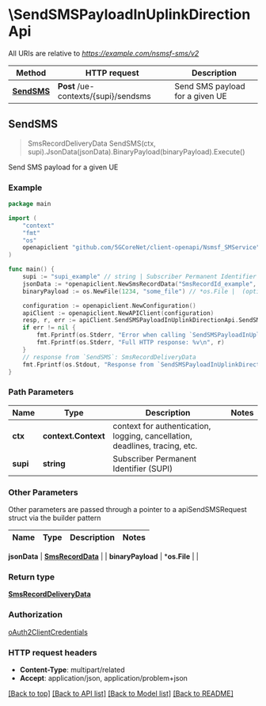 # \SendSMSPayloadInUplinkDirectionApi

All URIs are relative to *https://example.com/nsmsf-sms/v2*

Method | HTTP request | Description
------------- | ------------- | -------------
[**SendSMS**](SendSMSPayloadInUplinkDirectionApi.md#SendSMS) | **Post** /ue-contexts/{supi}/sendsms | Send SMS payload for a given UE



## SendSMS

> SmsRecordDeliveryData SendSMS(ctx, supi).JsonData(jsonData).BinaryPayload(binaryPayload).Execute()

Send SMS payload for a given UE

### Example

```go
package main

import (
    "context"
    "fmt"
    "os"
    openapiclient "github.com/5GCoreNet/client-openapi/Nsmsf_SMService"
)

func main() {
    supi := "supi_example" // string | Subscriber Permanent Identifier (SUPI)
    jsonData := *openapiclient.NewSmsRecordData("SmsRecordId_example", *openapiclient.NewRefToBinaryData("ContentId_example")) // SmsRecordData |  (optional)
    binaryPayload := os.NewFile(1234, "some_file") // *os.File |  (optional)

    configuration := openapiclient.NewConfiguration()
    apiClient := openapiclient.NewAPIClient(configuration)
    resp, r, err := apiClient.SendSMSPayloadInUplinkDirectionApi.SendSMS(context.Background(), supi).JsonData(jsonData).BinaryPayload(binaryPayload).Execute()
    if err != nil {
        fmt.Fprintf(os.Stderr, "Error when calling `SendSMSPayloadInUplinkDirectionApi.SendSMS``: %v\n", err)
        fmt.Fprintf(os.Stderr, "Full HTTP response: %v\n", r)
    }
    // response from `SendSMS`: SmsRecordDeliveryData
    fmt.Fprintf(os.Stdout, "Response from `SendSMSPayloadInUplinkDirectionApi.SendSMS`: %v\n", resp)
}
```

### Path Parameters


Name | Type | Description  | Notes
------------- | ------------- | ------------- | -------------
**ctx** | **context.Context** | context for authentication, logging, cancellation, deadlines, tracing, etc.
**supi** | **string** | Subscriber Permanent Identifier (SUPI) | 

### Other Parameters

Other parameters are passed through a pointer to a apiSendSMSRequest struct via the builder pattern


Name | Type | Description  | Notes
------------- | ------------- | ------------- | -------------

 **jsonData** | [**SmsRecordData**](SmsRecordData.md) |  | 
 **binaryPayload** | ***os.File** |  | 

### Return type

[**SmsRecordDeliveryData**](SmsRecordDeliveryData.md)

### Authorization

[oAuth2ClientCredentials](../README.md#oAuth2ClientCredentials)

### HTTP request headers

- **Content-Type**: multipart/related
- **Accept**: application/json, application/problem+json

[[Back to top]](#) [[Back to API list]](../README.md#documentation-for-api-endpoints)
[[Back to Model list]](../README.md#documentation-for-models)
[[Back to README]](../README.md)

